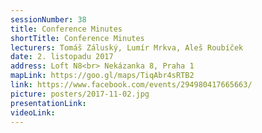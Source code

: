 ```yaml
---
sessionNumber: 38
title: Conference Minutes
shortTitle: Conference Minutes
lecturers: Tomáš Záluský, Lumír Mrkva, Aleš Roubíček
date: 2. listopadu 2017
address: Loft N8<br> Nekázanka 8, Praha 1
mapLink: https://goo.gl/maps/TiqAbr4sRTB2
link: https://www.facebook.com/events/294980417665663/
picture: posters/2017-11-02.jpg
presentationLink:
videoLink:
---
```

